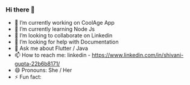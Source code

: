 ### Hi there 👋

- 🔭 I’m currently working on CoolAge App
- 🌱 I’m currently learning Node Js
- 👯 I’m looking to collaborate on Linkedin
- 🤔 I’m looking for help with Documentation
- 💬 Ask me about Flutter / Java
- 📫 How to reach me: linkedin - https://www.linkedin.com/in/shivani-gupta-22b6b8171/
- 😄 Pronouns: She / Her
- ⚡ Fun fact: 
